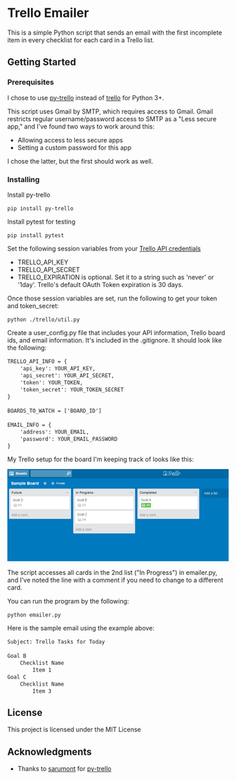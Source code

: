 # Trello Emailer

This is a simple Python script that sends an email with the first incomplete item in every checklist for each card in a Trello list.

## Getting Started


### Prerequisites

I chose to use [py-trello](https://github.com/sarumont/py-trello) instead of [trello](https://pypi.python.org/pypi/trello) for Python 3+.

This script uses Gmail by SMTP, which requires access to Gmail.  Gmail restricts regular username/password access to SMTP as a "Less secure app," and I've found two ways to work around this:
* Allowing access to less secure apps
* Setting a custom password for this app

I chose the latter, but the first should work as well.


### Installing

Install py-trello

```
pip install py-trello
```
Install pytest for testing
```
pip install pytest
```
Set the following session variables from your [Trello API credentials](https://trello.com/1/appKey/generate)

* TRELLO_API_KEY
* TRELLO_API_SECRET
* TRELLO_EXPIRATION is optional. Set it to a string such as 'never' or '1day'. Trello's default OAuth Token expiration is 30 days.

Once those session variables are set, run the following to get your token and token_secret:

```
python ./trello/util.py
```

Create a user_config.py file that includes your API information, Trello board ids, and email information.  It's included in the .gitignore. It should look like the following:

```
TRELLO_API_INFO = {
    'api_key': YOUR_API_KEY,
    'api_secret': YOUR_API_SECRET,
    'token': YOUR_TOKEN,
    'token_secret': YOUR_TOKEN_SECRET
}

BOARDS_TO_WATCH = ['BOARD_ID']

EMAIL_INFO = {
    'address': YOUR_EMAIL,
    'password': YOUR_EMAIL_PASSWORD
} 
```

My Trello setup for the board I'm keeping track of looks like this:

![Trello Preview](./images/sample-board.PNG "Sample Trello board")

The script accesses all cards in the 2nd list ("In Progress") in emailer.py, and I've noted the line with a comment if you need to change to a different card.

You can run the program by the following:

```
python emailer.py
```

Here is the sample email using the example above:
```
Subject: Trello Tasks for Today

Goal B
    Checklist Name
        Item 1
Goal C
    Checklist Name
        Item 3
```

## License

This project is licensed under the MIT License

## Acknowledgments

* Thanks to [sarumont](https://github.com/sarumont) for [py-trello](https://github.com/sarumont/py-trello) 
